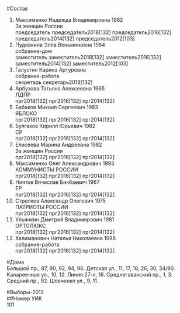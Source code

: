 #Состав  
1. Максименко Надежда Владимировна 1962  
    За женщин России  
    председатель председатель2018[132] председатель2016[132] председатель2014[132] председатель2012[103]  
2. Пудовкина Элла Веньминовна 1964  
    собрание-дом  
    заместитель заместитель2018[132] заместитель2016[132] заместитель2014[132] заместитель2012[103]  
3. Галустян Каринэ Артуровна  
    собрание-работа  
    секретарь секретарь2018[132]  
4. Арбузова Татьяна Алексеевна 1965  
    ЛДПР  
    прг2018[132] прг2016[132] прг2014[132]  
5. Бабаков Михаил Сергеевич 1983  
    ЯБЛОКО  
    прг2018[132] прг2016[132] прг2014[132]  
6. Булгаков Кирилл Юрьевич 1982  
    СР  
    прг2018[132] прг2016[132] прг2014[132]  
7. Елисеева Марина Андреевна 1982  
    За женщин России  
    прг2018[132] прг2016[132] прг2014[132]  
8. Максименко Олег Александрович 1993  
    КОММУНИСТЫ РОССИИ  
    прг2018[132] прг2016[132] прг2014[132]  
9. Ниятов Вячеслав Бикбаевич 1967  
    ЕР  
    прг2018[132] прг2016[132] прг2014[132]  
10. Стрелков Александр Олегович 1975  
    ПАТРИОТЫ РОССИИ  
    прг2018[132] прг2016[132] прг2014[132]  
11. Ульянкин Дмитрий Владимирович 1981  
    ОРТОЛЮКС  
    прг2018[132] прг2016[132] прг2014[132]  
12. Халиманович Наталья Николаевна 1988  
    собрание-работа  
    прг2018[132] прг2016[132] прг2014[132]  
  
#Дома  
Большой пр.,     87, 90, 92, 94, 96. Детская ул.,     11, 17, 18, 26, 30, 34/90. Канареечная ул.,     10, 12. Линия 27-я,   16. Среднегаванский пр.,     1, 3. Средний пр.,   92. Шевченко ул.,     9, 11.  
  
#Выборы-2012  
##Номер УИК  
101  
